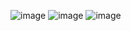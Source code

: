 ![image](https://user-images.githubusercontent.com/113756535/217333257-efb8fb8b-88ba-4b42-bf2d-06dce25f3409.png)
![image](https://user-images.githubusercontent.com/113756535/217333326-e6dc16bd-fbf7-4fcd-b2d1-071f51c395a1.png)
![image](https://user-images.githubusercontent.com/113756535/217333386-c82e4a16-db8f-434f-aa5f-7f2127c776f4.png)
